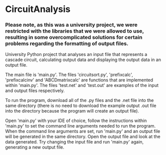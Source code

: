 # CircuitAnalysis

### Please note, as this was a university project, we were restricted with the libraries that we were allowed to use, resulting in some overcomplicated solutions for certain problems regarding the formatting of output files.

University Python project that analyses an input file that represents a cascade circuit, calculating output data and displaying the output data in an output file.

The main file is 'main.py'. The files 'circuitsort.py', 'prefixcalc', 'prefixcalcinv' and 'ABCDmatrixcalc' are functions that are implemented within 'main.py'.
The files 'test.net' and 'test.out' are examples of the input and output files respectively.

To run the program, download all of the .py files and the .net file into the same directory (there is no need to download the example output .out file into the directory because the program will create an output file).

Open 'main.py' with your IDE of choice, follow the instructions within 'main.py' to set the command line arguments needed to run the program. When the command line arguments are set, run 'main.py' and an output file will be generated in the same directory. Open the output file and look at the data generated. Try changing the input file and run 'main.py' again, generating a new output file.
